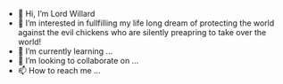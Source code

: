 - 👋 Hi, I’m Lord Willard
- 👀 I’m interested in fullfilling my life long dream of protecting the world against the evil chickens who are silently preapring to take over the world!
- 🌱 I’m currently learning ...
- 💞️ I’m looking to collaborate on ...
- 📫 How to reach me ...

<!---
willard-pro/willard-pro is a ✨ special ✨ repository because its `README.md` (this file) appears on your GitHub profile.
You can click the Preview link to take a look at your changes.
--->
